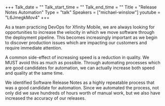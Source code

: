 +++
Talk_date = ""
Talk_start_time = ""
Talk_end_time = ""
Title = "Release Notes Automation"
Type = "talk"
Speakers = ["michael-winslow"]
youtube = "L6JmegkMov4"
+++

As a team practicing DevOps for Xfinity Mobile, we are always looking for opportunities to increase the velocity in which we move software through the deployment pipeline. This becomes increasingly important as we begin to discover production issues which are impacting our customers and require immediate attention.

A common side-effect of increasing speed is a reduction in quality. We MUST avoid this as much as possible. Through automating processes which are good candidates for automation, we can actually increase both speed and quality at the same time.

We identified Software Release Notes as a highly repeatable process that was a good candidate for automation. Since we automated the process, not only did we save hundreds of hours worth of manual work, but we also have increased the accuracy of our releases.

